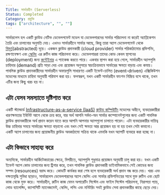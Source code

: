 ```yaml
---
Title: সার্ভারহীন (Serverless)
Status: Completed
Category: প্রযুক্তি
tags: ["architecture", "", ""]
---
```


সার্ভারলেস হল একটি ক্লাউড নেটিভ ডেভেলপমেন্ট মডেল যা ডেভেলপারদের সার্ভার পরিচালনা না করেই অ্যাপ্লিকেশন তৈরি এবং চালানোর অনুমতি দেয়। এখনও সার্ভারহীনে সার্ভার আছে, কিন্তু তারা অ্যাপ ডেভেলপমেন্ট থেকে [বিমূর্ত](/bn/abstraction/)(abstracted) দূরে। একজন ক্লাউড প্রদানকারী (cloud provider) সার্ভার পরিকাঠামোর প্রভিশনিং, রক্ষণাবেক্ষণ এবং [স্কেলিং](/bn/scalability/) এর রুটিন কাজ পরিচালনা করে। ডেভেলপাররা তাদের কোড কেবল স্থাপনের (deployment) জন্য [কন্টেইনার](/bn/container/) এ প্যাকেজ করতে পারে। একবার স্থাপন করা হয়ে গেলে, সার্ভারহীন অ্যাপগুলি চাহিদার (demand) প্রতি সাড়া দেয় এবং প্রয়োজন অনুসারে স্বয়ংক্রিয়ভাবে সার্ভারের ক্ষমতা বাড়ায় এবং কমায়। পাবলিক ক্লাউড প্রদানকারীদের সার্ভারহীন অফারগুলি সাধারণত একটি ইভেন্ট-চালিত (event-driven) এক্সিকিউশন মডেলের মাধ্যমে চাহিদা অনুযায়ী পরিমাপ করা হয়। ফলস্বরূপ, যখন একটি সার্ভারহীন ফাংশন নিষ্ক্রিয় বসে থাকে, তখন এটির জন্য কিছু খরচ হয় না।

## এটা যেসব সমস্যাতে দৃষ্টিপাত করে
একটি স্ট্যান্ডার্ড [Infrastructure-as-a-service (IaaS)](/bn/infrastructure-as-a-service/) [ক্লাউড কম্পিউটিং](/bn/cloud-computing/) মডেলের অধীনে,
ব্যবহারকারীরা ধারণক্ষমতার ইউনিট আগে থেকে ক্রয় করে, যার অর্থ আপনি সর্বদা-অন সার্ভার কম্পোনেন্টগুলোর জন্য একটি পাবলিক ক্লাউড প্রদানকারীকে অর্থ প্রদান করেন যাতে করে আপনি আপনার অ্যাপগুলো চালাতে পারেন। এটা ব্যবহারকারীর দায়িত্ব উচ্চ চাহিদার সময়ে সার্ভারের ক্ষমতা বাড়ানো এবং যখন সেই ক্ষমতা আর প্রয়োজন হয় না হয় তখন সেটা কমানো। একটি অ্যাপ চালানোর জন্য প্রয়োজনীয় ক্লাউড অবকাঠামো সক্রিয় থাকে এমনকি যখন অ্যাপটি ব্যবহার করা হচ্ছে না।

## এটা কিভাবে সাহায্য করে

অন্যদিকে, সার্ভারহীন আর্কিটেকচারের ক্ষেত্রে, বিপরীতে, অ্যাপগুলি শুধুমাত্র প্রয়োজন অনুযায়ী চালু করা হয়। যখন একটি ইভেন্ট অ্যাপ কোড চালানোর জন্য ট্রিগার করে, তখন পাবলিক ক্লাউড প্রদানকারী ডাইনামিকভাবে সেই কোডের জন্য সম্পদ (resources) বরাদ্দ করে। কোডটি কার্যকর করা শেষ হলে ব্যবহারকারী অর্থ প্রদান বন্ধ করে দেয়। খরচ এবং দক্ষতাবৃদ্ধি সুবিধা ছাড়াও, সার্ভারলেস ডেভেলপারদের অ্যাপ স্কেলিং এবং সার্ভার প্রভিশনিংয়ের সাথে যুক্ত রুটিন এবং ছোট কাজ থেকে মুক্ত করে। সার্ভারহীন, রুটিন কাজ যেমন অপারেটিং সিস্টেম এবং ফাইল সিস্টেম পরিচালনা, নিরাপত্তা প্যাচ, লোড ব্যালেন্সিং, ক্যাপাসিটি ম্যানেজমেন্ট, স্কেলিং, লগিং এবং মনিটরিং সবই ক্লাউড সেবা প্রদানকারীর কাছে ছেড়ে দেয়।